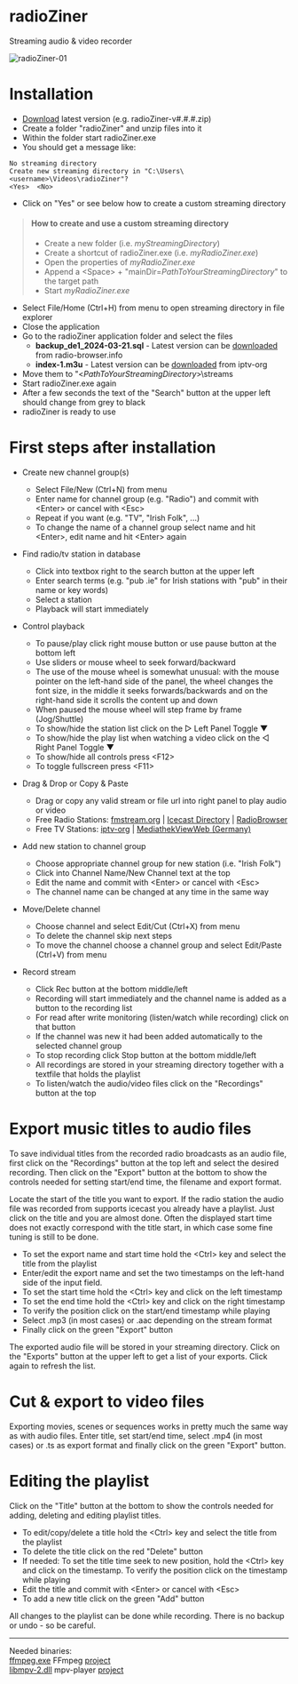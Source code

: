 ﻿# radioZiner
Streaming audio & video recorder

![radioZiner-01](https://github.com/user-attachments/assets/0515a02e-0fe9-430b-8b56-72bc49409164)


# Installation

* [Download](https://github.com/eZiner/radioZiner/releases/) latest version (e.g. radioZiner-v#.#.#.zip)
* Create a folder "radioZiner" and unzip files into it
* Within the folder start radioZiner.exe
* You should get a message like:

```
No streaming directory
Create new streaming directory in "C:\Users\<username>\Videos\radioZiner"?
<Yes>  <No>
```

* Click on "Yes" or see below how to create a custom streaming directory

> #### How to create and use a custom streaming directory
>* Create a new folder (i.e. *myStreamingDirectory*)
>* Create a shortcut of radioZiner.exe (i.e. *myRadioZiner.exe*)
>* Open the properties of *myRadioZiner.exe*
>* Append a \<Space\> + "mainDir=*PathToYourStreamingDirectory*" to the target path
>* Start *myRadioZiner.exe*

* Select File/Home (Ctrl+H) from menu to open streaming directory in file explorer
* Close the application
* Go to the radioZiner application folder and select the files
    * **backup_de1_2024-03-21.sql** - Latest version can be [downloaded](https://backups.radio-browser.info/latest.sql.gz) from radio-browser.info
    * **index-1.m3u** - Latest version can be [downloaded](https://iptv-org.github.io/iptv/index.m3u) from iptv-org
* Move them to "\<*PathToYourStreamingDirectory*\>\\streams
* Start radioZiner.exe again
* After a few seconds the text of the "Search" button at the upper left should change from grey to black
* radioZiner is ready to use

# First steps after installation

* Create new channel group(s)
    * Select File/New (Ctrl+N) from menu
    * Enter name for channel group (e.g. "Radio") and commit with \<Enter\> or cancel with \<Esc\>
    * Repeat if you want (e.g. "TV", "Irish Folk", ...)
    * To change the name of a channel group select name and hit \<Enter\>, edit name and hit \<Enter\> again
  
* Find radio/tv station in database
    * Click into textbox right to the search button at the upper left
    * Enter search terms (e.g. "pub .ie" for Irish stations with "pub" in their name or key words)
    * Select a station 
    * Playback will start immediately
 
* Control playback
    * To pause/play click right mouse button or use pause button at the bottom left
    * Use sliders or mouse wheel to seek forward/backward
    * The use of the mouse wheel is somewhat unusual: with the mouse pointer on the left-hand side of the panel, the wheel changes the font size, in the middle it seeks forwards/backwards and on the right-hand side it scrolls the content up and down
    * When paused the mouse wheel will step frame by frame (Jog/Shuttle)
    * To show/hide the station list click on the ▷ Left Panel Toggle ▼
    * To show/hide the play list when watching a video click on the ◁ Right Panel Toggle ▼ 
    * To show/hide all controls press \<F12\>
    * To toggle fullscreen press \<F11\>

* Drag & Drop or Copy & Paste
    * Drag or copy any valid stream or file url into right panel to play audio or video
    * Free Radio Stations: [fmstream.org](http://fmstream.org/) | [Icecast Directory](http://dir.xiph.org/) | [RadioBrowser](https://www.radio-browser.info/)
    * Free TV Stations: [iptv-org](https://iptv-org.github.io/) | [MediathekViewWeb (Germany)](https://mediathekviewweb.de/)

* Add new station to channel group
    * Choose appropriate channel group for new station (i.e. "Irish Folk")
    * Click into Channel Name/New Channel text at the top
    * Edit the name and commit with \<Enter\> or cancel with \<Esc\>
    * The channel name can be changed at any time in the same way
 
* Move/Delete channel
    * Choose channel and select Edit/Cut (Ctrl+X) from menu
    * To delete the channel skip next steps
    * To move the channel choose a channel group and select Edit/Paste (Ctrl+V) from menu
  
* Record stream
    * Click Rec button at the bottom middle/left
    * Recording will start immediately and the channel name is added as a button to the recording list
    * For read after write monitoring (listen/watch while recording) click on that button
    * If the channel was new it had been added automatically to the selected channel group
    * To stop recording click Stop button at the bottom middle/left
    * All recordings are stored in your streaming directory together with a textfile that holds the playlist
    * To listen/watch the audio/video files click on the "Recordings" button at the top


# Export music titles to audio files

To save individual titles from the recorded radio broadcasts as an audio file, first click on the "Recordings" button at the top left and select the desired recording. Then click on the "Export" button at the bottom to show the controls needed for setting start/end time, the filename and export format.

Locate the start of the title you want to export. If the radio station the audio file was recorded from supports icecast you already have a playlist. Just click on the title and you are almost done. Often the displayed start time does not exactly correspond with the title start, in which case some fine tuning is still to be done.

* To set the export name and start time hold the \<Ctrl\> key and select the title from the playlist
* Enter/edit the export name and set the two timestamps on the left-hand side of the input field.
* To set the start time hold the \<Ctrl\> key and click on the left timestamp
* To set the end time hold the \<Ctrl\> key and click on the right timestamp
* To verify the position click on the start/end timestamp while playing
* Select .mp3 (in most cases) or .aac depending on the stream format
* Finally click on the green "Export" button

The exported audio file will be stored in your streaming directory. Click on the "Exports" button at the upper left to get a list of your exports. Click again to refresh the list.

# Cut & export to video files

Exporting movies, scenes or sequences works in pretty much the same way as with audio files. Enter title, set start/end time, select .mp4 (in most cases) or .ts as export  format and finally click on the green "Export" button.

# Editing the playlist
Click on the "Title" button at the bottom to show the controls needed for adding, deleting and editing playlist titles.

* To edit/copy/delete a title hold the \<Ctrl\> key and select the title from the playlist
* To delete the title click on the red "Delete" button
* If needed: To set the title time seek to new position, hold the \<Ctrl\> key and click on the timestamp. To verify the position click on the timestamp while playing
* Edit the title and commit with \<Enter\> or cancel with \<Esc\>
* To add a new title click on the green "Add" button

All changes to the playlist can be done while recording. There is no backup or undo - so be careful.



---

Needed binaries:<br>
[ffmpeg.exe](https://www.ffmpeg.org/download.html) FFmpeg [project](https://www.ffmpeg.org/)<br>
[libmpv-2.dll](https://sourceforge.net/projects/mpv-player-windows/files/libmpv/) mpv-player [project](https://github.com/mpv-player/mpv)<br>


